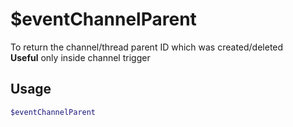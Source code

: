 # $eventChannelParent

To return the channel/thread parent ID which was created/deleted\
**Useful** only inside channel trigger

## Usage

```bash
$eventChannelParent
```

